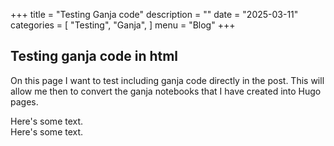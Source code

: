 +++
title = "Testing Ganja code"
description = ""
date = "2025-03-11"
categories = [
    "Testing",
    "Ganja",
]
menu = "Blog"
+++
## Testing ganja code in html

On this page I want to test including ganja code directly in the post. This will allow me then to convert the ganja notebooks that I have created into Hugo pages.

<div id="animation"  width:100%; height:100%; background:#ffffcc">
Here's some text.
</div>
<script src="/js/ganja/testGanja.js"></script>


<div id="ganja-script"  width:100%; height:100%; background:#ffffcc">
Here's some text.
</div>
<script src="/js/ganja/duality.js"></script>

